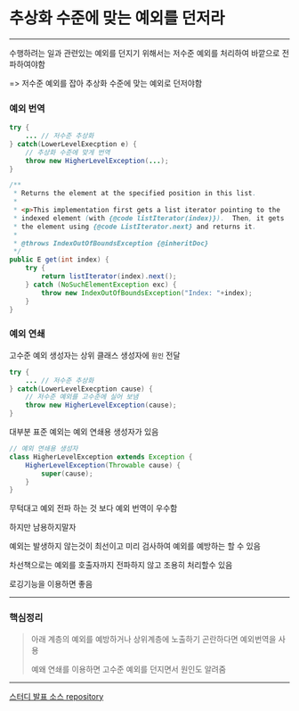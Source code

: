 # 추상화 수준에 맞는 예외를 던저라

---

수행하려는 일과 관련있는 예외를 던지기 위해서는 저수준 예외를 
처리하여 바깥으로 전파하여야함

=> 저수준 예외를 잡아 추상화 수준에 맞는 예외로 던저야함


### 예외 번역

```java
try {
    ... // 저수준 추상화
} catch(LowerLevelExecption e) {
    // 추상화 수준에 맞게 번역
    throw new HigherLevelException(...);    
}
```

```java
/**
 * Returns the element at the specified position in this list.
 *
 * <p>This implementation first gets a list iterator pointing to the
 * indexed element (with {@code listIterator(index)}).  Then, it gets
 * the element using {@code ListIterator.next} and returns it.
 *
 * @throws IndexOutOfBoundsException {@inheritDoc}
 */
public E get(int index) {
    try {
        return listIterator(index).next();
    } catch (NoSuchElementException exc) {
        throw new IndexOutOfBoundsException("Index: "+index);
    }
}
```


### 예외 연쇄

고수준 예외 생성자는 상위 클래스 생성자에 `원인` 전달

```java
try {
    ... // 저수준 추상화
} catch(LowerLevelExecption cause) {
    // 저수준 예외를 고수준에 실어 보냄
    throw new HigherLevelException(cause);    
}
```

대부분 표준 예외는 예외 연쇄용 생성자가 있음


```java
// 예외 연쇄용 생성자
class HigherLevelException extends Exception {
    HigherLevelException(Throwable cause) {
        super(cause);
    }
}
```

무턱대고 예외 전파 하는 것 보다 예외 번역이 우수함

하지만 남용하지말자

예외는 발생하지 않는것이 최선이고 미리 검사하여 예외를 예방하는 할 수 있음

차선책으로는 예외를 호출자까지 전파하지 않고 조용히 처리할수 있음

로깅기능을 이용하면 좋음

---

### 핵심정리

> 아래 계층의 예외를 예방하거나 상위계층에 노출하기 곤란하다면 예외번역을 사용
> 
> 예왜 연쇄를 이용하면 고수준 예외를 던지면서 원인도 알려줌

---

[스터디 발표 소스 repository](https://github.com/EffectiveStudy/leesangho/tree/main/src/main/java/com/github/sangholee/dev/effectivejavastudy/study14_item73)
